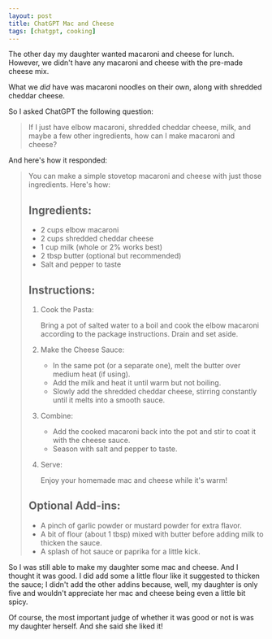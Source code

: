 ```yaml
---
layout: post
title: ChatGPT Mac and Cheese
tags: [chatgpt, cooking]
---
```


The other day my daughter wanted macaroni and cheese for lunch. However, we didn't have any macaroni and cheese with the pre-made cheese mix.

What we *did* have was macaroni noodles on their own, along with shredded cheddar cheese.

So I asked ChatGPT the following question:

> If I just have elbow macaroni, shredded cheddar cheese, milk, and maybe a few other ingredients, how can I make macaroni and cheese?

And here's how it responded:

> You can make a simple stovetop macaroni and cheese with just those ingredients. Here's how:
>
> ## Ingredients:
>
> * 2 cups elbow macaroni
> * 2 cups shredded cheddar cheese
> * 1 cup milk (whole or 2% works best)
> * 2 tbsp butter (optional but recommended)
> * Salt and pepper to taste
>
> ## Instructions:
>
> 1. Cook the Pasta:
>
>    Bring a pot of salted water to a boil and cook the elbow macaroni according to the package instructions. Drain and set aside.
>
> 2. Make the Cheese Sauce:
>
>    * In the same pot (or a separate one), melt the butter over medium heat (if using).
>    * Add the milk and heat it until warm but not boiling.
>    * Slowly add the shredded cheddar cheese, stirring constantly until it melts into a smooth sauce.
>
> 3. Combine:
>
>    * Add the cooked macaroni back into the pot and stir to coat it with the cheese sauce.
>    * Season with salt and pepper to taste.
>
> 4. Serve:
>
>    Enjoy your homemade mac and cheese while it's warm!
>
> ## Optional Add-ins:
>
> * A pinch of garlic powder or mustard powder for extra flavor.
> * A bit of flour (about 1 tbsp) mixed with butter before adding milk to thicken the sauce.
> * A splash of hot sauce or paprika for a little kick.

So I was still able to make my daughter some mac and cheese. And I thought it was good. I did add some a little flour like it suggested to thicken the sauce; I didn't add the other addins because, well, my daughter is only five and wouldn't appreciate her mac and cheese being even a little bit spicy.

Of course, the most important judge of whether it was good or not is was my daughter herself. And she said she liked it!

<style>
main .entry blockquote {
    width: min(750px, 100%);
    font-style: normal;
    color: black;
    background: #eef2f6;
    border-radius: 5px;
}

main .entry blockquote:nth-of-type(odd) {
    border-left: 4px solid #19c37d;
    background: #f7f7f8;
    padding: 10px 15px;
    margin-left: auto;
}

main .entry blockquote:nth-of-type(even) {
    border-left: 4px solid #1e88e5;    
    margin-right: auto;
}
</style>
